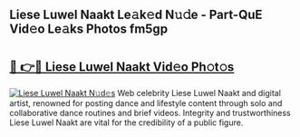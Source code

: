 ## Liese Luwel Naakt Le𝚊k𝚎d N𝚞𝚍e - Part-QuE Vid𝚎o Le𝚊ks Photos fm5gp

# <h2><a href="http://fb6r1i.evod.top/?m=Liese+Luwel+Naakt">🔗 👉🔴 Liese Luwel Naakt Vid𝚎o Ph𝚘t𝚘s</a></h2>

[![Liese Luwel Naakt N𝚞d𝚎s](https://i.imgur.com/8V9OHl7.gif)](http://fb6r1i.evod.top/?m=Liese+Luwel+Naakt)
Web celebrity Liese Luwel Naakt and digital artist, renowned for posting dance and lifestyle content through solo and collaborative dance routines and brief videos. Integrity and trustworthiness Liese Luwel Naakt are vital for the credibility of a public figure. 
